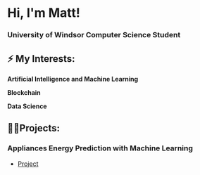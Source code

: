<h1>Hi, I'm Matt!</h1> 
<h3>University of Windsor Computer Science Student</h3> 

<h2>⚡ My Interests:</h2>

  <b> Artificial Intelligence and Machine Learning </b>

  <b> Blockchain </b>

  <b> Data Science </b>

  <h2>👨‍💻Projects:</h2>

  <h3>Appliances Energy Prediction with Machine Learning</h3>

- [Project](https://github.com/RicardoR23/Personal-Projects/)

